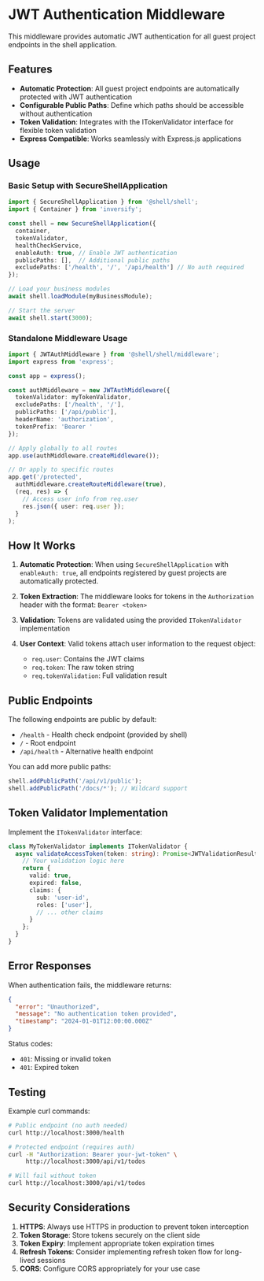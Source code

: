 # JWT Authentication Middleware

This middleware provides automatic JWT authentication for all guest project endpoints in the shell application.

## Features

- **Automatic Protection**: All guest project endpoints are automatically protected with JWT authentication
- **Configurable Public Paths**: Define which paths should be accessible without authentication
- **Token Validation**: Integrates with the ITokenValidator interface for flexible token validation
- **Express Compatible**: Works seamlessly with Express.js applications

## Usage

### Basic Setup with SecureShellApplication

```typescript
import { SecureShellApplication } from '@shell/shell';
import { Container } from 'inversify';

const shell = new SecureShellApplication({
  container,
  tokenValidator,
  healthCheckService,
  enableAuth: true, // Enable JWT authentication
  publicPaths: [],  // Additional public paths
  excludePaths: ['/health', '/', '/api/health'] // No auth required
});

// Load your business modules
await shell.loadModule(myBusinessModule);

// Start the server
await shell.start(3000);
```

### Standalone Middleware Usage

```typescript
import { JWTAuthMiddleware } from '@shell/shell/middleware';
import express from 'express';

const app = express();

const authMiddleware = new JWTAuthMiddleware({
  tokenValidator: myTokenValidator,
  excludePaths: ['/health', '/'],
  publicPaths: ['/api/public'],
  headerName: 'authorization',
  tokenPrefix: 'Bearer '
});

// Apply globally to all routes
app.use(authMiddleware.createMiddleware());

// Or apply to specific routes
app.get('/protected',
  authMiddleware.createRouteMiddleware(true),
  (req, res) => {
    // Access user info from req.user
    res.json({ user: req.user });
  }
);
```

## How It Works

1. **Automatic Protection**: When using `SecureShellApplication` with `enableAuth: true`, all endpoints registered by guest projects are automatically protected.

2. **Token Extraction**: The middleware looks for tokens in the `Authorization` header with the format: `Bearer <token>`

3. **Validation**: Tokens are validated using the provided `ITokenValidator` implementation

4. **User Context**: Valid tokens attach user information to the request object:
   - `req.user`: Contains the JWT claims
   - `req.token`: The raw token string
   - `req.tokenValidation`: Full validation result

## Public Endpoints

The following endpoints are public by default:
- `/health` - Health check endpoint (provided by shell)
- `/` - Root endpoint
- `/api/health` - Alternative health endpoint

You can add more public paths:

```typescript
shell.addPublicPath('/api/v1/public');
shell.addPublicPath('/docs/*'); // Wildcard support
```

## Token Validator Implementation

Implement the `ITokenValidator` interface:

```typescript
class MyTokenValidator implements ITokenValidator {
  async validateAccessToken(token: string): Promise<JWTValidationResult> {
    // Your validation logic here
    return {
      valid: true,
      expired: false,
      claims: {
        sub: 'user-id',
        roles: ['user'],
        // ... other claims
      }
    };
  }
}
```

## Error Responses

When authentication fails, the middleware returns:

```json
{
  "error": "Unauthorized",
  "message": "No authentication token provided",
  "timestamp": "2024-01-01T12:00:00.000Z"
}
```

Status codes:
- `401`: Missing or invalid token
- `401`: Expired token

## Testing

Example curl commands:

```bash
# Public endpoint (no auth needed)
curl http://localhost:3000/health

# Protected endpoint (requires auth)
curl -H "Authorization: Bearer your-jwt-token" \
     http://localhost:3000/api/v1/todos

# Will fail without token
curl http://localhost:3000/api/v1/todos
```

## Security Considerations

1. **HTTPS**: Always use HTTPS in production to prevent token interception
2. **Token Storage**: Store tokens securely on the client side
3. **Token Expiry**: Implement appropriate token expiration times
4. **Refresh Tokens**: Consider implementing refresh token flow for long-lived sessions
5. **CORS**: Configure CORS appropriately for your use case